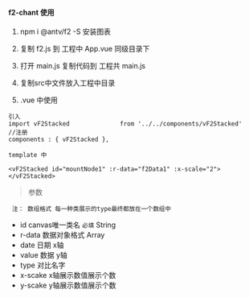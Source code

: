 #### f2-chant 使用

1. npm i @antv/f2 -S 安装图表
2. 复制 f2.js 到 工程中 App.vue 同级目录下
3. 打开 main.js 复制代码到 工程共 main.js
4. 复制src中文件放入工程中目录

5. .vue 中使用
```
引入
import vF2Stacked              from '../../components/vF2Stacked'
//注册
components : { vF2Stacked },

template 中

<vF2Stacked id="mountNode1" :r-data="f2Data1" :x-scale="2"></vF2Stacked>

```
> 参数
```
 注： 数组格式 每一种类展示的type最终都放在一个数组中
```
* id  canvas唯一类名 `必填` String
* r-data 数据对象格式  Array
* date 日期 x轴
* value 数据 y轴
* type  对比名字
* x-scake x轴展示数值展示个数
* y-scake y轴展示数值展示个数